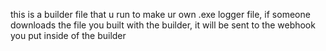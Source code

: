 this is a builder file that u run to make ur own .exe logger file, if someone downloads the file you built with the builder, it will be sent to the webhook you put inside of the builder
